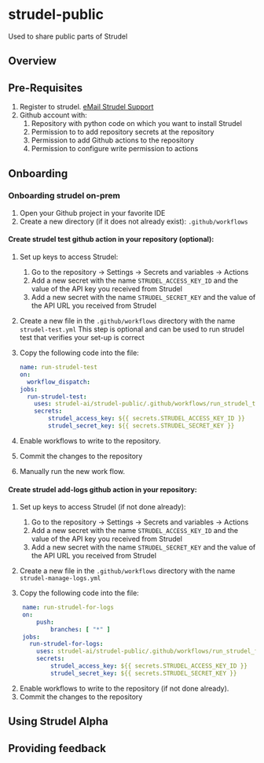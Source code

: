 # strudel-public
Used to share public parts of Strudel 
## Overview 

## Pre-Requisites
1. Register to strudel. <a href="mailto:foo@bar.example.com?subject=Hello%20World&amp;body=put%20body%20">eMail Strudel Support</a>
3. Github account with: 
   1. Repository with python code on which you want to install Strudel 
   2. Permission to  to add repository secrets at the repository
   3. Permission to add Github actions  to the repository
   4. Permission to configure write permission to actions
    

## Onboarding  
### Onboarding strudel on-prem
1. Open your Github project in your favorite IDE
2. Create a new directory (if it does not already exist): 
`.github/workflows`
#### Create strudel test github action in your repository (optional):
   1. Set up keys to access Strudel:
        1. Go to the repository &rarr; Settings &rarr; Secrets and variables  &rarr; Actions 
        3. Add a new secret with the name `STRUDEL_ACCESS_KEY_ID` and the value of the API key you received from Strudel
        4. Add a new secret with the name `STRUDEL_SECRET_KEY` and the value of the API URL you received from Strudel

   2. Create a new file in the `.github/workflows` directory with the name `strudel-test.yml`
   This step is optional and can be used to run strudel test 
   that verifies your set-up is correct 
   2. Copy the following code into the file:
      ```yaml
      name: run-strudel-test
      on:
        workflow_dispatch:
      jobs:
        run-strudel-test:
          uses: strudel-ai/strudel-public/.github/workflows/run_strudel_test.yml@v0.1.0
          secrets:
              strudel_access_key: ${{ secrets.STRUDEL_ACCESS_KEY_ID }}
              strudel_secret_key: ${{ secrets.STRUDEL_SECRET_KEY }}
      ```
   2. Enable workflows to write to the repository. 
   2. Commit the changes to the repository
   3. Manually run the new work flow. 

#### Create strudel add-logs github action in your repository:
   1. Set up keys to access Strudel (if not done already):
        1. Go to the repository &rarr; Settings &rarr; Secrets and variables  &rarr; Actions 
        3. Add a new secret with the name `STRUDEL_ACCESS_KEY_ID` and the value of the API key you received from Strudel
        4. Add a new secret with the name `STRUDEL_SECRET_KEY` and the value of the API URL you received from Strudel

   2. Create a new file in the `.github/workflows` directory with the name `strudel-manage-logs.yml`
   2. Copy the following code into the file:
```yaml
    name: run-strudel-for-logs
    on:
        push:
            branches: [ "*" ]
    jobs:
      run-strudel-for-logs:
        uses: strudel-ai/strudel-public/.github/workflows/run_strudel_for_logs.yml@v0.2.0
        secrets:
            strudel_access_key: ${{ secrets.STRUDEL_ACCESS_KEY_ID }}
            strudel_secret_key: ${{ secrets.STRUDEL_SECRET_KEY }}
```
   2. Enable workflows to write to the repository (if not done already). 
   2. Commit the changes to the repository 


## Using Strudel Alpha
## Providing feedback 
